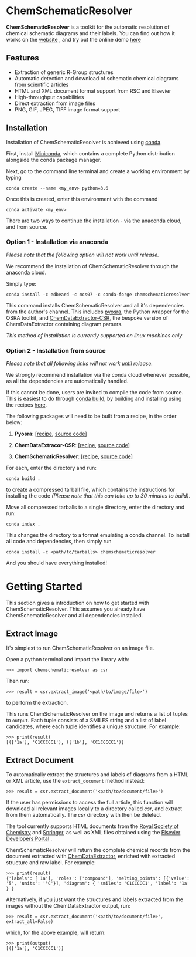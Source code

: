# ChemSchematicResolver
**ChemSchematicResolver** is a toolkit for the automatic resolution of chemical schematic diagrams and their labels. You can find out how it works on the [website](http://www.chemschematicresolver.org) , and try out the online demo [here](http://www.chemschematicresolver.org/demo)

## Features

- Extraction of generic R-Group structures
- Automatic detection and download of schematic chemical diagrams from scientific articles
- HTML and XML document format support from RSC and Elsevier
- High-throughput capabilities
- Direct extraction from image files
- PNG, GIF, JPEG, TIFF image format support

## Installation

Installation of ChemSchematicResolver is achieved using [conda](https://docs.conda.io/en/latest).

First, install [Miniconda](https://docs.conda.io/en/latest/miniconda.html), which contains a complete Python distribution alongside the conda package manager.

Next, go to the command line terminal and create a working environment by typing

    conda create --name <my_env> python=3.6
    
Once this is created, enter this environment with the command

    conda activate <my_env>
    
There are two ways to continue the installation - via the anaconda cloud, and from source. 

### Option 1 - Installation via anaconda

*Please note that the following option will not work until release.*

We recommend the installation of ChemSchematicResolver through the anaconda cloud.

Simply type:

    conda install -c edbeard -c mcs07 -c conda-forge chemschematicresolver
    
This command installs ChemSchematicResolver and all it's dependencies from the author's channel.
This includes [pyosra](https://github.com/edbeard/pyosra), the Python wrapper for the OSRA toolkit, and [ChemDataExtractor-CSR](https://github.com/edbeard/chemdataextractor-csr), the bespoke version of ChemDataExtractor containing diagram parsers.

*This method of installation is currently supported on linux machines only*

### Option 2 - Installation from source

*Please note that all following links will not work until release.*

We strongly recommend installation via the conda cloud whenever possible, as all the dependencies are automatically handled.
 
If this cannot be done, users are invited to compile the code from source. This is easiest to do through [conda build](https://docs.conda.io/projects/conda-build/en/latest/), by building and installing using the recipes [here](https://github.com/edbeard/conda_recipes). 

The following packages will need to be built from a recipe, in the order below:

1. **Pyosra**: [[recipe](https://github.com/edbeard/conda_recipes/tree/master/pyosra), [source code](https://github.com/edbeard/pyosra)]

2. **ChemDataExtracor-CSR**: [[recipe](https://github.com/edbeard/conda_recipes/tree/master/cde-csr/recipes/chemdataextractor), [source code](https://github.com/edbeard/chemdataextractor-csr)]

3. **ChemSchematicResolver**: [[recipe](https://github.com/edbeard/conda_recipes/tree/master/csr), [source code](https://github.com/edbeard/ChemSchematicResolver)]

For each, enter the directory and run:

    conda build .
    
to create a compressed tarball file, which contains the instructions for installing the code *(Please note that this can take up to 30 minutes to build)*.
 
Move all compressed tarballs to a single directory, enter the directory and run:

    conda index .

This changes the directory to a format emulating a conda channel. To install all code and dependencies, then simply run

    conda install -c <path/to/tarballs> chemschematicresolver
    
And you should have everything installed!


# Getting Started

This section gives a introduction on how to get started with ChemSchematicResolver. This assumes you already have
ChemSchematicResolver and all dependencies installed.

## Extract Image
It's simplest to run ChemSchematicResolver on an image file.

Open a python terminal and import the library with: 

    >>> import chemschematicresolver as csr
    
Then run:

    >>> result = csr.extract_image('<path/to/image/file>')
    
to perform the extraction. 

This runs ChemSchematicResolver on the image and returns a list of tuples to `output`. Each tuple consists of a SMILES string and a list of label candidates, where each tuple identifies a unique structure. For example:

    >>> print(result)
    [(['1a'], 'C1CCCCC1'), (['1b'], 'CC1CCCCC1')]

## Extract Document

To automatically extract the structures and labels of diagrams from a HTML or XML article, use the `extract_document` method instead:
 
    >>> result = csr.extract_document('<path/to/document/file>')
    
If the user has permissions to access the full article, this function will download all relevant images locally to a directory called *csr*, and extract from them automatically. The *csr* directory with then be deleted.

The tool currently supports HTML documents from the [Royal Society of Chemistry](https://www.rsc.org/) and [Springer](https://www.springer.com), as well as XML files obtained using the [Elsevier Developers Portal](https://dev.elsevier.com/index.html) .

ChemSchematicResolver will return the complete chemical records from the document extracted with [ChemDataExtractor](http://chemdataextractor.org/), enriched with extracted structure and raw label. For example:

    >>> print(result)
    {'labels': ['1a'], 'roles': ['compound'], 'melting_points': [{'value': '5', 'units': '°C'}], 'diagram': { 'smiles': 'C1CCCCC1', 'label': '1a' } }

Alternatively, if you just want the structures and labels extracted from the images without the ChemDataExtractor output, run:

    >>> result = csr.extract_document('<path/to/document/file>', extract_all=False)
    
which, for the above example, will return:

    >>> print(output)
    [(['1a'], 'C1CCCCC1')]
